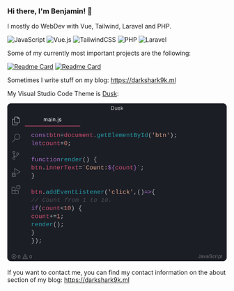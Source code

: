### Hi there, I'm Benjamin! 👋

I mostly do WebDev with Vue, Tailwind, Laravel and PHP.

![JavaScript](https://img.shields.io/badge/javascript-%23323330.svg?style=for-the-badge&logo=javascript&logoColor=%23F7DF1E) ![Vue.js](https://img.shields.io/badge/vuejs-%2335495e.svg?style=for-the-badge&logo=vuedotjs&logoColor=%234FC08D) ![TailwindCSS](https://img.shields.io/badge/tailwindcss-%2338B2AC.svg?style=for-the-badge&logo=tailwind-css&logoColor=white) ![PHP](https://img.shields.io/badge/php-%23777BB4.svg?style=for-the-badge&logo=php&logoColor=white) ![Laravel](https://img.shields.io/badge/laravel-%23FF2D20.svg?style=for-the-badge&logo=laravel&logoColor=white)

Some of my currently most important projects are the following:

[![Readme Card](https://github-readme-stats.vercel.app/api/pin/?username=awesomeBible&repo=my.awesomeBible&show_icons=true)](https://codeberg.org/awesomeBible/my.awesomeBible) [![Readme Card](https://github-readme-stats.vercel.app/api/pin/?username=benjaminwolkchen&repo=Losungen&show_icons=true)](https://codeberg.org/benjaminwolkchen/Losungen)


Sometimes I write stuff on my blog: https://darkshark9k.ml

My Visual Studio Code Theme is [Dusk](https://vscodethemes.com/e/pilleye.dusk-theme/dusk?language=javascript):

[![](dusk.svg)](https://vscodethemes.com/e/pilleye.dusk-theme/dusk?language=javascript)

If you want to contact me, you can find my contact information on the about section of my blog: https://darkshark9k.ml
